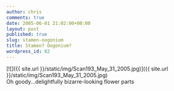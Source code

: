 ```yaml
---
author: chris
comments: true
date: 2005-06-01 21:02:00+00:00
layout: post
published: true
slug: stamen-oogonium
title: Stamen? Oogonium?
wordpress_id: 82
---
```


[![]({{ site.url }}/static/img/Scan193_May_31_2005.jpg)]({{ site.url }}/static/img/Scan193_May_31_2005.jpg)  
Oh goody...delightfully bizarre-looking flower parts
